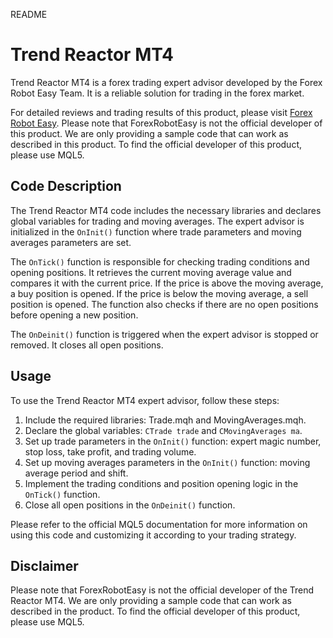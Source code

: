 README

# Trend Reactor MT4

Trend Reactor MT4 is a forex trading expert advisor developed by the Forex Robot Easy Team. It is a reliable solution for trading in the forex market.

For detailed reviews and trading results of this product, please visit [Forex Robot Easy](https://forexroboteasy.com/forex-robot-review/trend-reactor-mt4-review-reliable-forex-trading-solution/). Please note that ForexRobotEasy is not the official developer of this product. We are only providing a sample code that can work as described in this product. To find the official developer of this product, please use MQL5.

## Code Description

The Trend Reactor MT4 code includes the necessary libraries and declares global variables for trading and moving averages. The expert advisor is initialized in the `OnInit()` function where trade parameters and moving averages parameters are set.

The `OnTick()` function is responsible for checking trading conditions and opening positions. It retrieves the current moving average value and compares it with the current price. If the price is above the moving average, a buy position is opened. If the price is below the moving average, a sell position is opened. The function also checks if there are no open positions before opening a new position.

The `OnDeinit()` function is triggered when the expert advisor is stopped or removed. It closes all open positions.

## Usage

To use the Trend Reactor MT4 expert advisor, follow these steps:

1. Include the required libraries: Trade.mqh and MovingAverages.mqh.
2. Declare the global variables: `CTrade trade` and `CMovingAverages ma`.
3. Set up trade parameters in the `OnInit()` function: expert magic number, stop loss, take profit, and trading volume.
4. Set up moving averages parameters in the `OnInit()` function: moving average period and shift.
5. Implement the trading conditions and position opening logic in the `OnTick()` function.
6. Close all open positions in the `OnDeinit()` function.

Please refer to the official MQL5 documentation for more information on using this code and customizing it according to your trading strategy.

## Disclaimer

Please note that ForexRobotEasy is not the official developer of the Trend Reactor MT4. We are only providing a sample code that can work as described in the product. To find the official developer of this product, please use MQL5.

